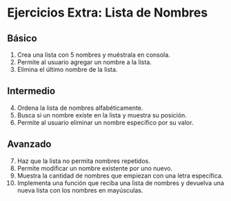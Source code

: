 # Ejercicios Extra: Lista de Nombres

## Básico
1. Crea una lista con 5 nombres y muéstrala en consola.
2. Permite al usuario agregar un nombre a la lista.
3. Elimina el último nombre de la lista.

## Intermedio
4. Ordena la lista de nombres alfabéticamente.
5. Busca si un nombre existe en la lista y muestra su posición.
6. Permite al usuario eliminar un nombre específico por su valor.

## Avanzado
7. Haz que la lista no permita nombres repetidos.
8. Permite modificar un nombre existente por uno nuevo.
9. Muestra la cantidad de nombres que empiezan con una letra específica.
10. Implementa una función que reciba una lista de nombres y devuelva una nueva lista con los nombres en mayúsculas.
